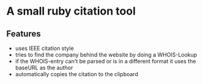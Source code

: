 # A small ruby citation tool

## Features

- uses IEEE citation style
- tries to find the company behind the website by doing a WHOIS-Lookup
- if the WHOIS-entry can't be parsed or is in a different format it uses the baseURL as the author
- automatically copies the citation to the clipboard
